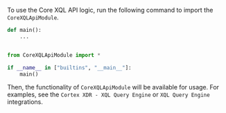 To use the Core XQL API logic, run the following command to import the `CoreXQLApiModule`.

```python
def main():
    ...


from CoreXQLApiModule import *

if __name__ in ["builtins", "__main__"]:
    main()
```

Then, the functionality of `CoreXQLApiModule` will be available for usage. For examples, see the `Cortex XDR - XQL Query Engine` or `XQL Query Engine` integrations.
